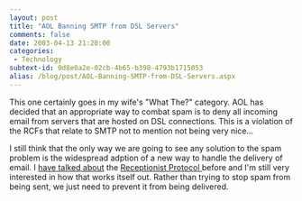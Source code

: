 ```yaml
---
layout: post
title: "AOL Banning SMTP from DSL Servers"
comments: false
date: 2003-04-13 21:20:00
categories:
 - Technology
subtext-id: 0d8e0a2e-02cb-4b65-b398-4793b1715053
alias: /blog/post/AOL-Banning-SMTP-from-DSL-Servers.aspx
---
```



This one certainly goes in my wife's "What The?" category. AOL has decided that an appropriate way to combat spam is to deny all incoming email from servers that are hosted on DSL connections. This is a violation of the RCFs that relate to SMTP not to mention not being very nice...

I still think that the only way we are going to see any solution to the spam problem is the widespread adption of a new way to handle the delivery of email. I [have talked about](http://www.peterprovost.org/2003/03/15.html#a110) the [Receptionist Protocol ](http://whitelist.com/protocol.html)before and I'm still very interested in how that works itself out. Rather than trying to stop spam from being sent, we just need to prevent it from being delivered.
